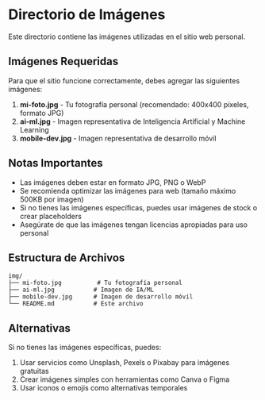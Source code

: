 # Directorio de Imágenes

Este directorio contiene las imágenes utilizadas en el sitio web personal.

## Imágenes Requeridas

Para que el sitio funcione correctamente, debes agregar las siguientes imágenes:

1. **mi-foto.jpg** - Tu fotografía personal (recomendado: 400x400 píxeles, formato JPG)
2. **ai-ml.jpg** - Imagen representativa de Inteligencia Artificial y Machine Learning
3. **mobile-dev.jpg** - Imagen representativa de desarrollo móvil

## Notas Importantes

- Las imágenes deben estar en formato JPG, PNG o WebP
- Se recomienda optimizar las imágenes para web (tamaño máximo 500KB por imagen)
- Si no tienes las imágenes específicas, puedes usar imágenes de stock o crear placeholders
- Asegúrate de que las imágenes tengan licencias apropiadas para uso personal

## Estructura de Archivos

```
img/
├── mi-foto.jpg          # Tu fotografía personal
├── ai-ml.jpg           # Imagen de IA/ML
├── mobile-dev.jpg      # Imagen de desarrollo móvil
└── README.md           # Este archivo
```

## Alternativas

Si no tienes las imágenes específicas, puedes:
1. Usar servicios como Unsplash, Pexels o Pixabay para imágenes gratuitas
2. Crear imágenes simples con herramientas como Canva o Figma
3. Usar iconos o emojis como alternativas temporales
